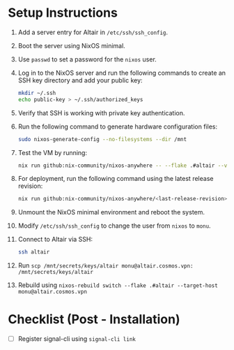 # Setup Instructions

1. Add a server entry for Altair in `/etc/ssh/ssh_config`.

2. Boot the server using NixOS minimal.

3. Use `passwd` to set a password for the `nixos` user.

4. Log in to the NixOS server and run the following commands to create an SSH key directory and add your public key:
    ```bash
    mkdir ~/.ssh
    echo public-key > ~/.ssh/authorized_keys
    ```

5. Verify that SSH is working with private key authentication.

6. Run the following command to generate hardware configuration files:
    ```bash
    sudo nixos-generate-config --no-filesystems --dir /mnt
    ```

7. Test the VM by running:
    ```bash
    nix run github:nix-community/nixos-anywhere -- --flake .#altair --vm-test nixos@altair
    ```

8. For deployment, run the following command using the latest release revision:
    ```bash
    nix run github:nix-community/nixos-anywhere/<last-release-revision> -- --flake .#altair nixos@altair
    ```

9. Unmount the NixOS minimal environment and reboot the system.

10. Modify `/etc/ssh/ssh_config` to change the user from `nixos` to `monu`.

11. Connect to Altair via SSH:
    ```bash
    ssh altair
    ```

12. Run `scp /mnt/secrets/keys/altair monu@altair.cosmos.vpn: /mnt/secrets/keys/altair`

13. Rebuild using `nixos-rebuild switch --flake .#altair --target-host monu@altair.cosmos.vpn`

# Checklist (Post - Installation)
- [ ] Register signal-cli using `signal-cli link`

